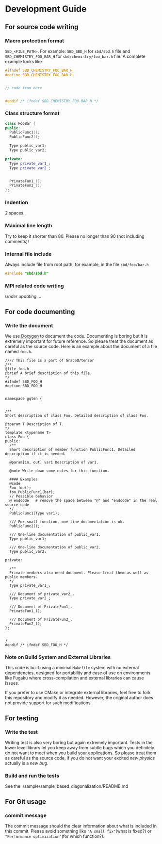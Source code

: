 # Development Guide

## For source code writing
### Macro protection format
`SBD_<FILE_PATH>`. For example: `SBD_SBD_H` for `sbd/sbd.h` file and `SBD_CHEMISTRY_FOO_BAR_H` for `sbd/chemistry/foo_bar.h` file. A complete example looks like

```cpp
#ifndef SBD_CHEMISTRY_FOO_BAR_H
#define SBD_CHEMISTRY_FOO_BAR_H


// code from here


#endif /* ifndef SBD_CHEMISTRY_FOO_BAR_H */
```

### Class structure format
```cpp
class FooBar {
public:
  PublicFunc1();
  PublicFunc2();

  Type public_var1;
  Type public_var2;

private:
  Type private_var1_;
  Type private_var2_;


  PrivateFun1_();
  PrivateFun2_();
};
```

### Indention
2 spaces.

### Maximal line length
Try to keep it shorter than 80. Please no longer than 90 (not including comments)!

### Internal file include
Always include file from root path, for example, in the file `sbd/foo/bar.h`
```cpp
#include "sbd/sbd.h"
```

### MPI related code writing
*Under updating ...*

## For code documenting
### Write the document
We use [Doxygen](https://www.doxygen.org/index.html) to document the code. Documenting is boring but it is extremely important for future reference. So please treat the document as careful as the source code. Here is an example about the document of a file named `foo.h`.

```
//// This file is a part of GraceQ/tensor
/**
@file foo.h
@brief A brief description of this file.
*/
#ifndef SBD_FOO_H
#define SBD_FOO_H


namespace gqten {


/**
Short description of class Foo. Detailed description of class Foo.

@tparam T Description of T.
*/
template <typename T>
class Foo {
public:
  /**
  Short description of member function PublicFunc1. Detailed description if it is needed.

  @param[in, out] var1 Description of var1.

  @note Write down some notes for this function.

  #### Examples
  @code
  Foo foo();
  foo.PublicFunc1(bar);
  // Possible behavior
  @ endcode   # remove the space between "@" and "endcode" in the real source code
  */
  PublicFunc1(Type var1);

  /// For small function, one-line documentation is ok.
  PublicFunc2();

  /// One-line documentation of public_var1.
  Type public_var1;

  /// One-line documentation of public_var2.
  Type public_var2;

private:

  /**
  Private members also need document. Please treat them as well as public members.
  */
  Type private_var1_;

  /// Document of private_var2_.
  Type private_var2_;

  /// Document of PrivateFun1_.
  PrivateFun1_();

  /// Document of PrivateFun2_.
  PrivateFun2_();
};


}
#endif /* ifndef SBD_FOO_H */
```

### Note on Build System and External Libraries

This code is built using a minimal `Makefile` system with no external dependencies,
designed for portability and ease of use on environments like Fugaku where cross-compilation and external libraries can cause issues.

If you prefer to use CMake or integrate external libraries, feel free to fork this repository and modify it as needed.
However, the original author does not provide support for such modifications.

## For testing
### Write the test
Writing test is also very boring but again extremely important. Tests in the lower level library let you keep away from subtle bugs which you definitely do not want to meet when you build your applications. So please treat them as careful as the source code, if you do not want your excited *new physics* actually is a *new bug*.

### Build and run the tests
See the ./sample/sample_based_diagonalization/README.md

## For Git usage
### commit message
The commit message should the clear information about what is included in this commit. Please avoid something like `"A small fix"`(what is fixed?) or `"Performance optimization"`(for which function?).
